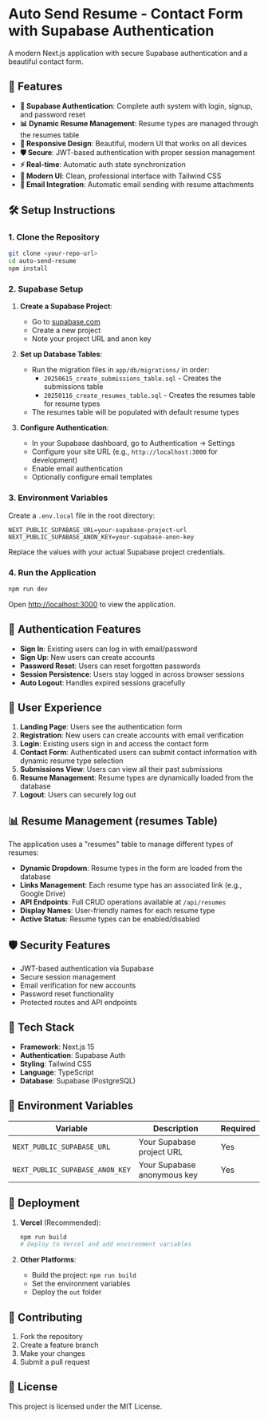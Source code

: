 # Auto Send Resume - Contact Form with Supabase Authentication

A modern Next.js application with secure Supabase authentication and a beautiful contact form.

## 🚀 Features

- **🔐 Supabase Authentication**: Complete auth system with login, signup, and password reset
- **📊 Dynamic Resume Management**: Resume types are managed through the resumes table
- **📱 Responsive Design**: Beautiful, modern UI that works on all devices
- **🛡️ Secure**: JWT-based authentication with proper session management
- **⚡ Real-time**: Automatic auth state synchronization
- **🎨 Modern UI**: Clean, professional interface with Tailwind CSS
- **📧 Email Integration**: Automatic email sending with resume attachments

## 🛠️ Setup Instructions

### 1. Clone the Repository

```bash
git clone <your-repo-url>
cd auto-send-resume
npm install
```

### 2. Supabase Setup

1. **Create a Supabase Project**:

   - Go to [supabase.com](https://supabase.com)
   - Create a new project
   - Note your project URL and anon key

2. **Set up Database Tables**:

   - Run the migration files in `app/db/migrations/` in order:
     - `20250615_create_submissions_table.sql` - Creates the submissions table
     - `20250116_create_resumes_table.sql` - Creates the resumes table for resume types
   - The resumes table will be populated with default resume types

3. **Configure Authentication**:
   - In your Supabase dashboard, go to Authentication → Settings
   - Configure your site URL (e.g., `http://localhost:3000` for development)
   - Enable email authentication
   - Optionally configure email templates

### 3. Environment Variables

Create a `.env.local` file in the root directory:

```env
NEXT_PUBLIC_SUPABASE_URL=your-supabase-project-url
NEXT_PUBLIC_SUPABASE_ANON_KEY=your-supabase-anon-key
```

Replace the values with your actual Supabase project credentials.

### 4. Run the Application

```bash
npm run dev
```

Open [http://localhost:3000](http://localhost:3000) to view the application.

## 🔧 Authentication Features

- **Sign In**: Existing users can log in with email/password
- **Sign Up**: New users can create accounts
- **Password Reset**: Users can reset forgotten passwords
- **Session Persistence**: Users stay logged in across browser sessions
- **Auto Logout**: Handles expired sessions gracefully

## 📱 User Experience

1. **Landing Page**: Users see the authentication form
2. **Registration**: New users can create accounts with email verification
3. **Login**: Existing users sign in and access the contact form
4. **Contact Form**: Authenticated users can submit contact information with dynamic resume type selection
5. **Submissions View**: Users can view all their past submissions
6. **Resume Management**: Resume types are dynamically loaded from the database
7. **Logout**: Users can securely log out

## 📊 Resume Management (resumes Table)

The application uses a "resumes" table to manage different types of resumes:

- **Dynamic Dropdown**: Resume types in the form are loaded from the database
- **Links Management**: Each resume type has an associated link (e.g., Google Drive)
- **API Endpoints**: Full CRUD operations available at `/api/resumes`
- **Display Names**: User-friendly names for each resume type
- **Active Status**: Resume types can be enabled/disabled

## 🛡️ Security Features

- JWT-based authentication via Supabase
- Secure session management
- Email verification for new accounts
- Password reset functionality
- Protected routes and API endpoints

## 🎨 Tech Stack

- **Framework**: Next.js 15
- **Authentication**: Supabase Auth
- **Styling**: Tailwind CSS
- **Language**: TypeScript
- **Database**: Supabase (PostgreSQL)

## 📝 Environment Variables

| Variable                        | Description                 | Required |
| ------------------------------- | --------------------------- | -------- |
| `NEXT_PUBLIC_SUPABASE_URL`      | Your Supabase project URL   | Yes      |
| `NEXT_PUBLIC_SUPABASE_ANON_KEY` | Your Supabase anonymous key | Yes      |

## 🚀 Deployment

1. **Vercel** (Recommended):

   ```bash
   npm run build
   # Deploy to Vercel and add environment variables
   ```

2. **Other Platforms**:
   - Build the project: `npm run build`
   - Set the environment variables
   - Deploy the `out` folder

## 🤝 Contributing

1. Fork the repository
2. Create a feature branch
3. Make your changes
4. Submit a pull request

## 📄 License

This project is licensed under the MIT License.
